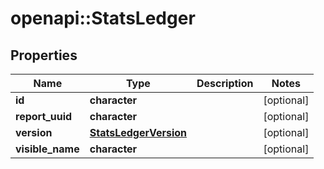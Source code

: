 # openapi::StatsLedger


## Properties
Name | Type | Description | Notes
------------ | ------------- | ------------- | -------------
**id** | **character** |  | [optional] 
**report_uuid** | **character** |  | [optional] 
**version** | [**StatsLedgerVersion**](stats_ledger_version.md) |  | [optional] 
**visible_name** | **character** |  | [optional] 


